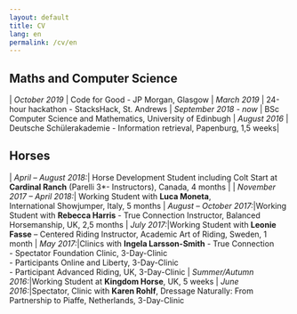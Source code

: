 ```yaml
---
layout: default
title: CV
lang: en
permalink: /cv/en
---
```



## Maths and Computer Science

| _October 2019_ | Code for Good - JP Morgan, Glasgow
| _March 2019_ | 24-hour hackathon - StacksHack, St. Andrews
| _September 2018 - now_ | BSc Computer Science and Mathematics, University of Edinbugh
| _August 2016_ | Deutsche Schülerakademie - Information retrieval, Papenburg, 1,5 weeks|


## Horses

| _April – August 2018:_| Horse Development Student including Colt Start at **Cardinal Ranch** (Parelli 3*- Instructors), Canada, 4 months |
| _November 2017 – April 2018:_| Working Student with **Luca Moneta**, <br/> International Showjumper, Italy, 5 months
| _August – October 2017:_|Working Student with **Rebecca Harris** - True Connection Instructor, Balanced Horsemanship, UK, 2,5 months
| _July 2017:_|Working Student with **Leonie Fasse** – Centered Riding Instructor, Academic Art of Riding, Sweden, 1 month
| _May 2017:_|Clinics with **Ingela Larsson-Smith** - True Connection <br/> - Spectator Foundation Clinic, 3-Day-Clinic <br/> - Participants Online and Liberty, 3-Day-Clinic <br/> - Participant Advanced Riding, UK, 3-Day-Clinic
| _Summer/Autumn 2016:_|Working Student at **Kingdom Horse**, UK, 5 weeks
| _June 2016:_|Spectator, Clinic with **Karen Rohlf**, Dressage Naturally: From Partnership to Piaffe, Netherlands, 3-Day-Clinic
